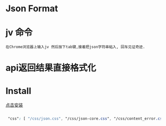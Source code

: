 # Json Format

# jv 命令
	在Chrome浏览器上输入jv 然后按下tab键,接着把json字符串粘入, 回车见证奇迹.

# api返回结果直接格式化


# Install
<a target="_blank" href="https://chrome.google.com/webstore/detail/jsonbjs/elkijihmlkiopckafeadaodcaifolkjb">点击安装</a>


```css

 "css": [ "/css/json.css", "/css/json-core.css", "/css/content_error.css"],
```

